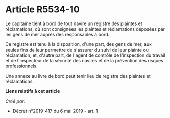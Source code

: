 # Article R5534-10

Le capitaine tient à bord de tout navire un registre des plaintes et réclamations, où sont consignées les plaintes et
réclamations déposées par les gens de mer auprès des responsables à bord.

Ce registre est tenu à la disposition, d'une part, des gens de mer, aux seules fins de leur permettre de s'assurer du suivi
de leur plainte ou réclamation, et, d'autre part, de l'agent de contrôle de l'inspection du travail et de l'inspecteur de la
sécurité des navires et de la prévention des risques professionnels.

Une annexe au livre de bord peut tenir lieu de registre des plaintes et réclamations.

**Liens relatifs à cet article**

_Créé par_:

  - Décret n°2019-417 du 6 mai 2019 - art. 1

